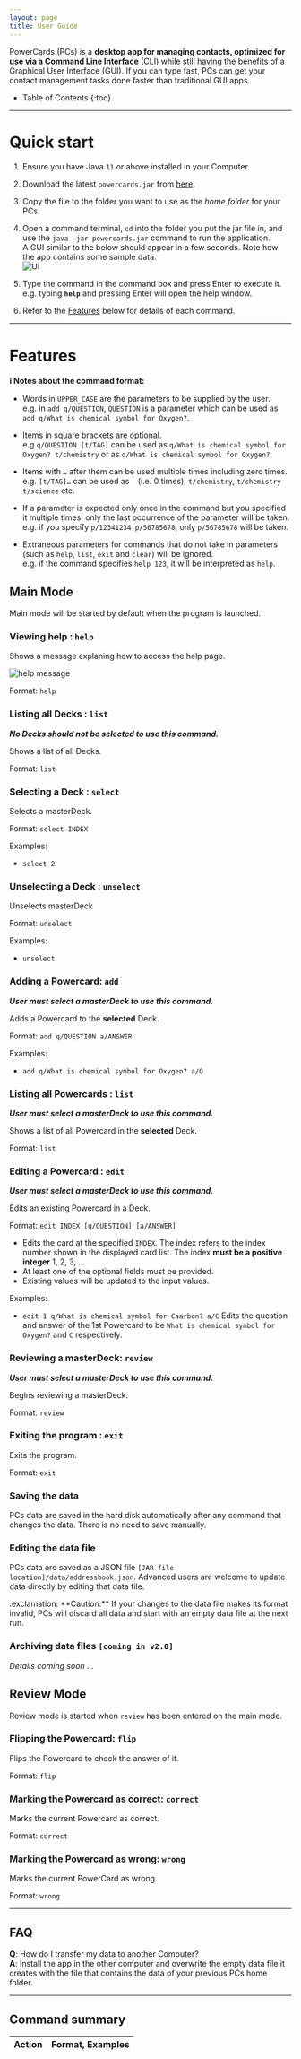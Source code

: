 ```yaml
---
layout: page
title: User Guide
---
```


PowerCards (PCs) is a **desktop app for managing contacts, optimized for use via a Command Line Interface** (CLI) while still having the benefits of a Graphical User Interface (GUI). If you can type fast, PCs can get your contact management tasks done faster than traditional GUI apps.

* Table of Contents
{:toc}

--------------------------------------------------------------------------------------------------------------------

# Quick start

1. Ensure you have Java `11` or above installed in your Computer.

1. Download the latest `powercards.jar` from [here]().

1. Copy the file to the folder you want to use as the _home folder_ for your PCs.

1. Open a command terminal, `cd` into the folder you put the jar file in, and use the `java -jar powercards.jar` command to run the application.<br>
   A GUI similar to the below should appear in a few seconds. Note how the app contains some sample data.<br>
   ![Ui](images/Ui.png)

1. Type the command in the command box and press Enter to execute it. e.g. typing **`help`** and pressing Enter will open the help window.<br>

1. Refer to the [Features](#features) below for details of each command.

--------------------------------------------------------------------------------------------------------------------

# Features

<div markdown="block" class="alert alert-info">

**:information_source: Notes about the command format:**<br>

* Words in `UPPER_CASE` are the parameters to be supplied by the user.<br>
  e.g. in `add q/QUESTION`, `QUESTION` is a parameter which can be used as `add q/What is chemical symbol for Oxygen?`.

* Items in square brackets are optional.<br>
  e.g `q/QUESTION [t/TAG]` can be used as `q/What is chemical symbol for Oxygen? t/chemistry` or as `q/What is chemical symbol for Oxygen?`.

* Items with `…`​ after them can be used multiple times including zero times.<br>
  e.g. `[t/TAG]…​` can be used as ` ` (i.e. 0 times), `t/chemistry`, `t/chemistry t/science` etc.

* If a parameter is expected only once in the command but you specified it multiple times, only the last occurrence of the parameter will be taken.<br>
  e.g. if you specify `p/12341234 p/56785678`, only `p/56785678` will be taken.

* Extraneous parameters for commands that do not take in parameters (such as `help`, `list`, `exit` and `clear`) will be ignored.<br>
  e.g. if the command specifies `help 123`, it will be interpreted as `help`.

</div>

## Main Mode

Main mode will be started by default when the program is launched.

### Viewing help : `help`

Shows a message explaning how to access the help page.

![help message](images/helpMessage.png)

Format: `help`

### Listing all Decks : `list`

_**No Decks should not be selected to use this command.**_

Shows a list of all Decks.

Format: `list`

### Selecting a Deck : `select`

Selects a masterDeck. 

Format: `select INDEX`

Examples:
* `select 2`

### Unselecting a Deck : `unselect`

Unselects masterDeck

Format: `unselect`

Examples:
* `unselect`

### Adding a Powercard: `add`

_**User must select a masterDeck to use this command.**_

Adds a Powercard to the **selected** Deck.

Format: `add q/QUESTION a/ANSWER`

<!-- <div markdown="span" class="alert alert-primary">:bulb: **Tip:**
A card can have any number of tags (including 0)
</div> -->

Examples:
* `add q/What is chemical symbol for Oxygen? a/O`

### Listing all Powercards : `list`

_**User must select a masterDeck to use this command.**_

Shows a list of all Powercard in the **selected** Deck.

Format: `list`

### Editing a Powercard : `edit`

_**User must select a masterDeck to use this command.**_

Edits an existing Powercard in a Deck.

Format: `edit INDEX [q/QUESTION] [a/ANSWER]`

* Edits the card at the specified `INDEX`. The index refers to the index number shown in the displayed card list. The index **must be a positive integer** 1, 2, 3, …​
* At least one of the optional fields must be provided.
* Existing values will be updated to the input values.

Examples:
*  `edit 1 q/What is chemical symbol for Caarbon? a/C` Edits the question and answer of the 1st Powercard to be `What is chemical symbol for Oxygen?` and `C` respectively.

### Reviewing a masterDeck: `review`

_**User must select a masterDeck to use this command.**_

Begins reviewing a masterDeck. 

Format: `review`

### Exiting the program : `exit`

Exits the program.

Format: `exit`

### Saving the data

PCs data are saved in the hard disk automatically after any command that changes the data. There is no need to save manually.

### Editing the data file

PCs data are saved as a JSON file `[JAR file location]/data/addressbook.json`. Advanced users are welcome to update data directly by editing that data file.

<div markdown="span" class="alert alert-warning">:exclamation: **Caution:**
If your changes to the data file makes its format invalid, PCs will discard all data and start with an empty data file at the next run.
</div>

### Archiving data files `[coming in v2.0]`

_Details coming soon ..._

## Review Mode

Review mode is started when `review` has been entered on the main mode.

### Flipping the Powercard: `flip`

Flips the Powercard to check the answer of it.

Format: `flip`

### Marking the Powercard as correct: `correct`

Marks the current Powercard as correct.

Format: `correct`

### Marking the Powercard as wrong: `wrong`

Marks the current PowerCard as wrong.

Format: `wrong`


--------------------------------------------------------------------------------------------------------------------

## FAQ

**Q**: How do I transfer my data to another Computer?<br>
**A**: Install the app in the other computer and overwrite the empty data file it creates with the file that contains the data of your previous PCs home folder.

--------------------------------------------------------------------------------------------------------------------

## Command summary

Action | Format, Examples
--------|------------------

